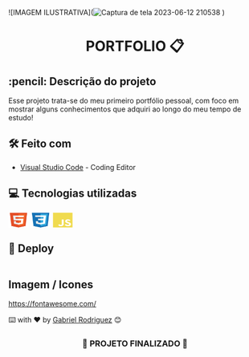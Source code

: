 ![IMAGEM ILUSTRATIVA](![Captura de tela 2023-06-12 210538](https://github.com/gabrielVrodriguez/Portfolio/assets/121834753/ce2d5ef4-52a2-429d-b467-d449f6db9881)
)

<h1 align="center">
 PORTFOLIO 📋
</h1>

<h2>
  :pencil: Descrição do projeto
</h2>

<p>
Esse projeto trata-se do meu primeiro portfólio pessoal, com foco em mostrar alguns conhecimentos que adquiri ao longo do meu tempo de estudo!
</p>

## 🛠️ Feito com
* [Visual Studio Code](https://code.visualstudio.com) - Coding Editor

## 💻 Tecnologias utilizadas
<div display="flex">
  <img align="center" alt="GR-HTML" height="30" width="40" src="https://raw.githubusercontent.com/devicons/devicon/master/icons/html5/html5-original.svg">
 <img align="center" alt="GR-CSS" height="30" width="40" src="https://raw.githubusercontent.com/devicons/devicon/master/icons/css3/css3-original.svg">
 <img align="center" alt="GR-JS" height="30" width="40" src="https://raw.githubusercontent.com/devicons/devicon/master/icons/javascript/javascript-plain.svg">
</div>

## :link: Deploy

```

```

## Imagem / Icones

https://fontawesome.com/

⌨️ with ❤️ by [Gabriel Rodriguez](https://github.com/gabrielVrodriguez) 😊

<h3 align="center">
  
  :construction: PROJETO FINALIZADO :construction:
  
</h3>
